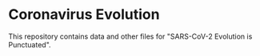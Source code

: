 # Coronavirus Evolution

This repository contains data and other files for "SARS-CoV-2 Evolution is 
Punctuated".
